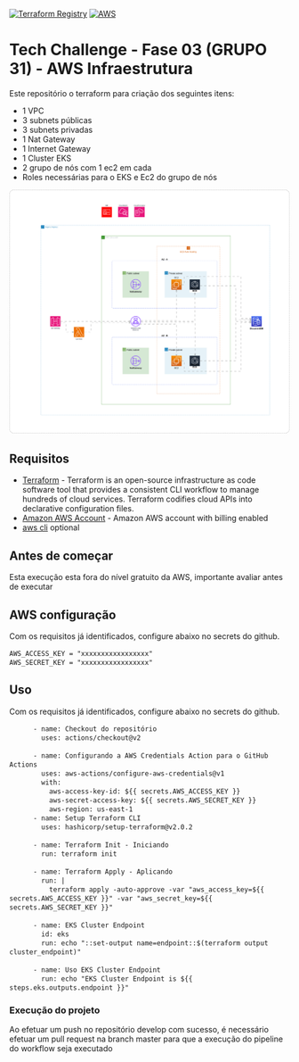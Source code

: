 [![Terraform Registry](https://img.shields.io/badge/Terraform%20Registry-available-blue.svg)](https://registry.terraform.io/modules/seu-nome-de-usuario/seu-modulo)
[![AWS](https://img.shields.io/badge/AWS-supported-orange.svg)](https://aws.amazon.com/)



# Tech Challenge - Fase 03 (GRUPO 31) - AWS Infraestrutura

Este repositório o terraform para criação dos seguintes itens:

* 1 VPC
* 3 subnets públicas
* 3 subnets privadas
* 1 Nat Gateway
* 1 Internet Gateway
* 1 Cluster EKS
* 2 grupo de nós com 1 ec2 em cada
* Roles necessárias para o EKS e Ec2 do grupo de nós

![Alt text](fiap-tech3-infra.png)

## Requisitos

* [Terraform](https://www.terraform.io/) - Terraform is an open-source infrastructure as code software tool that provides a consistent CLI workflow to manage hundreds of cloud services. Terraform codifies cloud APIs into declarative configuration files.
* [Amazon AWS Account](https://aws.amazon.com/it/console/) - Amazon AWS account with billing enabled
* [aws cli](https://aws.amazon.com/cli/) optional

## Antes de começar

Esta execução esta fora do nível gratuito da AWS, importante avaliar antes de executar

## AWS configuração

Com os requisitos já identificados, configure abaixo no secrets do github.

```
AWS_ACCESS_KEY = "xxxxxxxxxxxxxxxxx"
AWS_SECRET_KEY = "xxxxxxxxxxxxxxxxx"
```

## Uso

Com os requisitos já identificados, configure abaixo no secrets do github.

```
      - name: Checkout do repositório
        uses: actions/checkout@v2
    
      - name: Configurando a AWS Credentials Action para o GitHub Actions
        uses: aws-actions/configure-aws-credentials@v1
        with:
          aws-access-key-id: ${{ secrets.AWS_ACCESS_KEY }}
          aws-secret-access-key: ${{ secrets.AWS_SECRET_KEY }}
          aws-region: us-east-1
      - name: Setup Terraform CLI
        uses: hashicorp/setup-terraform@v2.0.2

      - name: Terraform Init - Iniciando
        run: terraform init

      - name: Terraform Apply - Aplicando
        run: |
          terraform apply -auto-approve -var "aws_access_key=${{ secrets.AWS_ACCESS_KEY }}" -var "aws_secret_key=${{ secrets.AWS_SECRET_KEY }}"

      - name: EKS Cluster Endpoint
        id: eks
        run: echo "::set-output name=endpoint::$(terraform output cluster_endpoint)"

      - name: Uso EKS Cluster Endpoint
        run: echo "EKS Cluster Endpoint is ${{ steps.eks.outputs.endpoint }}"
```

### Execução do projeto

Ao efetuar um push no repositório develop com sucesso, é necessário efetuar um pull request na branch master para que a execução do pipeline do workflow seja executado
